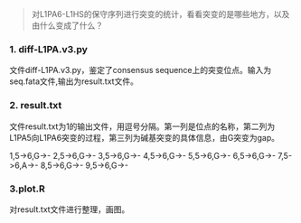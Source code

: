> 对L1PA6-L1HS的保守序列进行突变的统计，看看突变的是哪些地方，以及由什么变成了什么？

### 1. diff-L1PA.v3.py

文件diff-L1PA.v3.py，鉴定了consensus sequence上的突变位点。输入为seq.fata文件,输出为result.txt文件。

### 2. result.txt
文件result.txt为1的输出文件，用逗号分隔。第一列是位点的名称，第二列为L1PA5向L1PA6突变的过程，第三列为碱基突变的具体信息，由G突变为gap。

1,5->6,G->-
2,5->6,G->-
3,5->6,G->-
4,5->6,G->-
5,5->6,G->-
6,5->6,G->-
7,5->6,A->-
8,5->6,G->-
9,5->6,G->-

### 3.plot.R
对result.txt文件进行整理，画图。
